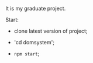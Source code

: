 ﻿It is my graduate project. 



Start:


- clone latest version of project;


- 'cd domsystem';


- `npm start`;